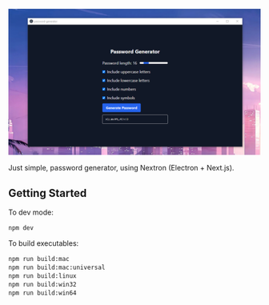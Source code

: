 ![image](showcase.png)

Just simple, password generator, using Nextron (Electron + Next.js).

## Getting Started
To dev mode:
```bash
npm dev
```

To build executables:
```bash
npm run build:mac
npm run build:mac:universal
npm run build:linux
npm run build:win32
npm run build:win64
```